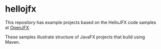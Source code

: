 # hellojfx

This repository has example projects based on the HelloJFX code samples at [OpenJFX](https://openjfx.io/openjfx-docs).

These samples illustrate structure of JavaFX projects that build using Maven.
